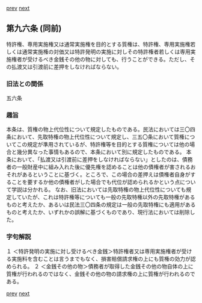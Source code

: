 [prev](/specific\markdowns\特許法\124_Mp-Ch_4-Se_1-At_95.md)
[next](/specific\markdowns\特許法\126_Mp-Ch_4-Se_1-At_97.md)
## 第九六条 (同前)
特許権、専用実施権又は通常実施権を目的とする質権は、特許権、専用実施権若しくは通常実施権の対価又は特許発明の実施に対しその特許権者若しくは専用実施権者が受けるべき金銭その他の物に対しても、行うことができる。ただし、その払渡又は引渡前に差押をしなければならない。

### 旧法との関係
五六条

### 趣旨
本条は、質権の物上代位性について規定したものである。民法においては三〇四条において、先取特権の物上代位性について規定し、三五〇条において質権についてこの規定が準用されているが、特許権等を目的とする質権については他の場合と幾分異なった事情もあるので、本条において別に規定したものである。
本条において、「払渡又は引渡前に差押をしなければならない」としたのは、債務者の一般財産中に組み入れた後に優先権を認めることは他の債権者が害されるおそれがあるということに基づく。ところで、この場合の差押えは債権者自身がすることを要するか他の債権者がした場合でも代位が認められるかという点について学説は分かれる。
なお、旧法においては先取特権の物上代位性についても規定していたが、これは特許権等についても一般の先取特権以外の先取特権があるものと考えたか、あるいは民法三〇四条の規定は一般の先取特権にも適用があるものと考えたか、いずれかの誤解に基づくものであり、現行法においては削除した。

### 字句解説
１ ＜特許発明の実施に対し受けるべき金銭＞特許権者又は専用実施権者が受ける実施料を含むことは言うまでもなく、損害賠償請求権の上にも質権の効力が認められる。
２ ＜金銭その他の物＞債務者が取得した金銭その他の物自体の上に質権が行われるのではなく、金銭その他の物の請求権の上に質権が行われるのである。

[prev](/specific\markdowns\特許法\124_Mp-Ch_4-Se_1-At_95.md)
[next](/specific\markdowns\特許法\126_Mp-Ch_4-Se_1-At_97.md)